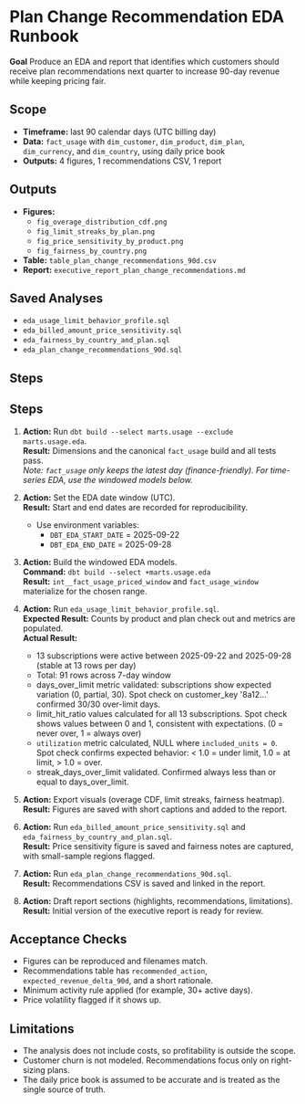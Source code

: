 # Plan Change Recommendation EDA Runbook

**Goal** 
Produce an EDA and report that identifies which customers should receive plan recommendations next quarter to increase 90-day revenue while keeping pricing fair.

## Scope
- **Timeframe:** last 90 calendar days (UTC billing day)  
- **Data:** `fact_usage` with `dim_customer`, `dim_product`, `dim_plan`, `dim_currency`, and `dim_country`, using daily price book
- **Outputs:** 4 figures, 1 recommendations CSV, 1 report  

## Outputs
- **Figures:**  
  - `fig_overage_distribution_cdf.png`  
  - `fig_limit_streaks_by_plan.png`  
  - `fig_price_sensitivity_by_product.png`  
  - `fig_fairness_by_country.png`  
- **Table:** `table_plan_change_recommendations_90d.csv`  
- **Report:** `executive_report_plan_change_recommendations.md`  

## Saved Analyses
- `eda_usage_limit_behavior_profile.sql`  
- `eda_billed_amount_price_sensitivity.sql`  
- `eda_fairness_by_country_and_plan.sql`  
- `eda_plan_change_recommendations_90d.sql`  

## Steps

## Steps 

1. **Action:** Run `dbt build --select marts.usage --exclude marts.usage.eda`.  
   **Result:** Dimensions and the canonical `fact_usage` build and all tests pass.  
   *Note: `fact_usage` only keeps the latest day (finance-friendly). For time-series EDA, use the windowed models below.*   

2. **Action:** Set the EDA date window (UTC).  
   **Result:** Start and end dates are recorded for reproducibility.  
   - Use environment variables:  
     - `DBT_EDA_START_DATE` = 2025-09-22  
     - `DBT_EDA_END_DATE`   = 2025-09-28  

3. **Action:** Build the windowed EDA models.  
   **Command:** `dbt build --select +marts.usage.eda`  
   **Result:** `int__fact_usage_priced_window` and `fact_usage_window` materialize for the chosen range.  

4. **Action:** Run `eda_usage_limit_behavior_profile.sql`.  
   **Expected Result:** Counts by product and plan check out and metrics are populated.  
   **Actual Result:**
     - 13 subscriptions were active between 2025-09-22 and 2025-09-28 (stable at 13 rows per day)
     - Total: 91 rows across 7-day window
     - days_over_limit metric validated: subscriptions show expected variation (0, partial, 30).
          Spot check on customer_key '8a12...' confirmed 30/30 over-limit days.
     - limit_hit_ratio values calculated for all 13 subscriptions.
          Spot check shows values between 0 and 1, consistent with expectations.
          (0 = never over, 1 = always over)
     - `utilization` metric calculated, NULL where `included_units = 0`.  
          Spot check confirms expected behavior: < 1.0 = under limit, 1.0 = at limit, > 1.0 = over.
     - streak_days_over_limit validated. Confirmed always less than or equal to days_over_limit.

5. **Action:** Export visuals (overage CDF, limit streaks, fairness heatmap).  
   **Result:** Figures are saved with short captions and added to the report.  

6. **Action:** Run `eda_billed_amount_price_sensitivity.sql` and `eda_fairness_by_country_and_plan.sql`.  
   **Result:** Price sensitivity figure is saved and fairness notes are captured, with small-sample regions flagged.  

7. **Action:** Run `eda_plan_change_recommendations_90d.sql`.  
   **Result:** Recommendations CSV is saved and linked in the report.  

8. **Action:** Draft report sections (highlights, recommendations, limitations).  
   **Result:** Initial version of the executive report is ready for review.  
   

## Acceptance Checks
- Figures can be reproduced and filenames match.  
- Recommendations table has `recommended_action`, `expected_revenue_delta_90d`, and a short rationale.  
- Minimum activity rule applied (for example, 30+ active days).  
- Price volatility flagged if it shows up.  

## Limitations
- The analysis does not include costs, so profitability is outside the scope.  
- Customer churn is not modeled. Recommendations focus only on right-sizing plans.  
- The daily price book is assumed to be accurate and is treated as the single source of truth.  

